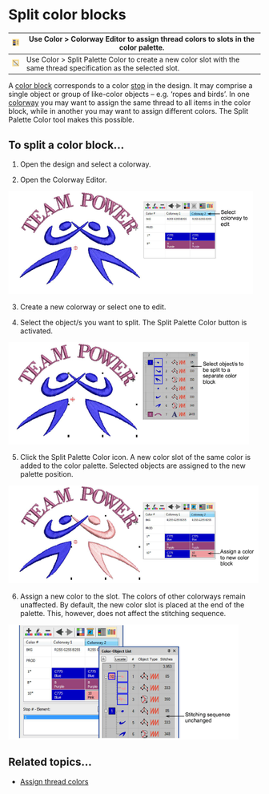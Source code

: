 # Split color blocks

| ![ColorwayEditor00036.png](assets/ColorwayEditor00036.png) | Use Color > Colorway Editor to assign thread colors to slots in the color palette.                                  |
| ---------------------------------------------------------- | ------------------------------------------------------------------------------------------------------------------- |
| ![SplitPaletteColor.png](assets/SplitPaletteColor.png)     | Use Color > Split Palette Color to create a new color slot with the same thread specification as the selected slot. |

A [color block](../../glossary/glossary#color-block) corresponds to a color [stop](../../glossary/glossary) in the design. It may comprise a single object or group of like-color objects – e.g. ‘ropes and birds’. In one [colorway](../../glossary/glossary) you may want to assign the same thread to all items in the color block, while in another you may want to assign different colors. The Split Palette Color tool makes this possible.

## To split a color block...

1. Open the design and select a colorway.

2. Open the Colorway Editor.

![SplitColorBlocks1.png](assets/SplitColorBlocks1.png)

3. Create a new colorway or select one to edit.

4. Select the object/s you want to split. The Split Palette Color button is activated.

![SplitColorBlocks2.png](assets/SplitColorBlocks2.png)

5. Click the Split Palette Color icon. A new color slot of the same color is added to the color palette. Selected objects are assigned to the new palette position.

![SplitColorBlocks3.png](assets/SplitColorBlocks3.png)

6. Assign a new color to the slot. The colors of other colorways remain unaffected. By default, the new color slot is placed at the end of the palette. This, however, does not affect the stitching sequence.

![colorways00043.png](assets/colorways00043.png)

## Related topics...

- [Assign thread colors](../../Basics/threads/Assign_thread_colors)
